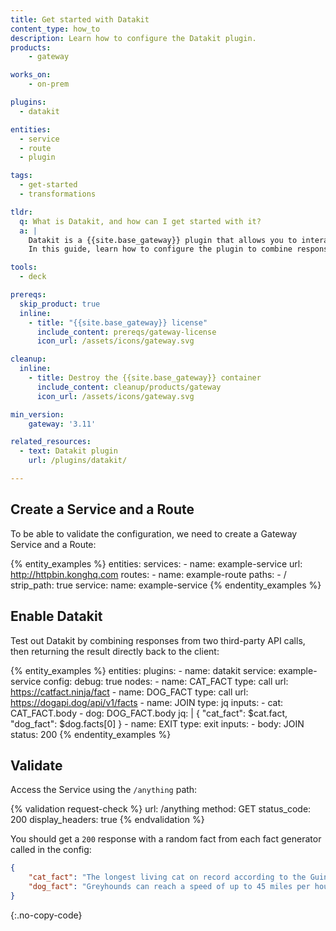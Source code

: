 ```yaml
---
title: Get started with Datakit
content_type: how_to
description: Learn how to configure the Datakit plugin.
products:
    - gateway

works_on:
    - on-prem

plugins:
  - datakit

entities: 
  - service
  - route
  - plugin

tags:
  - get-started
  - transformations

tldr: 
  q: What is Datakit, and how can I get started with it?
  a: |
    Datakit is a {{site.base_gateway}} plugin that allows you to interact with third-party APIs.
    In this guide, learn how to configure the plugin to combine responses from two third-party API calls and return directly to the client.

tools:
  - deck

prereqs:
  skip_product: true
  inline:
    - title: "{{site.base_gateway}} license"
      include_content: prereqs/gateway-license
      icon_url: /assets/icons/gateway.svg

cleanup:
  inline:
    - title: Destroy the {{site.base_gateway}} container
      include_content: cleanup/products/gateway
      icon_url: /assets/icons/gateway.svg

min_version:
    gateway: '3.11'

related_resources:
  - text: Datakit plugin
    url: /plugins/datakit/

---
```


## Create a Service and a Route

To be able to validate the configuration, we need to create a Gateway Service and a Route:

<!--vale off -->
{% entity_examples %}
entities:
  services:
    - name: example-service
      url: http://httpbin.konghq.com
  routes:
    - name: example-route
      paths:
        - /
      strip_path: true
      service: 
        name: example-service
{% endentity_examples %}
<!--vale on -->

## Enable Datakit

Test out Datakit by combining responses from two third-party API calls, then returning the result directly back to the client:

<!--vale off -->
{% entity_examples %}
entities:
  plugins:
    - name: datakit
      service: example-service
      config:
        debug: true
        nodes:
        - name: CAT_FACT
          type: call
          url: https://catfact.ninja/fact
        - name: DOG_FACT
          type: call
          url: https://dogapi.dog/api/v1/facts
        - name: JOIN
          type: jq
          inputs:
          - cat: CAT_FACT.body
          - dog: DOG_FACT.body
          jq: |
            {
              "cat_fact": $cat.fact,
              "dog_fact": $dog.facts[0]
            }
        - name: EXIT
          type: exit
          inputs:
          - body: JOIN
          status: 200
{% endentity_examples %}
<!--vale on -->

## Validate

Access the Service using the `/anything` path:

{% validation request-check %}
url: /anything
method: GET
status_code: 200
display_headers: true
{% endvalidation %}

You should get a `200` response with a random fact from each fact generator called in the config:

```json
{
    "cat_fact": "The longest living cat on record according to the Guinness Book belongs to the late Creme Puff of Austin, Texas who lived to the ripe old age of 38 years and 3 days!",
    "dog_fact": "Greyhounds can reach a speed of up to 45 miles per hour."
}
```
{:.no-copy-code}